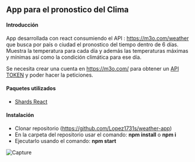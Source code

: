 ## App para el pronostico del Clima
#### Introducción
App desarrollada con react consumiendo el API : https://m3o.com/weather que busca por país o ciudad el pronostico del tiempo dentro de 6 días. Muestra la temperatura para cada día y además las temperaturas máximas y mínimas así como la condición climática para ese día.

Se necesita crear  una cuenta en https://m3o.com/ para obtener un [API TOKEN]( https://m3o.com/ "API TOKEN") y poder hacer la peticiones.

#### Paquetes utilizados
- [Shards React](https://designrevision.com/docs/shards-react/getting-started "adasd")

#### Instalación
- Clonar repositorio (https://github.com/Lopez1731s/weather-app)
- En la carpeta del repositorio usar el comando: **npm install** o **npm i**
- Ejecutarlo usando el comando: **npm start**

![Capture](https://user-images.githubusercontent.com/39103310/151215971-5923b4bc-2a4f-4264-9add-9b22886416b7.PNG)
